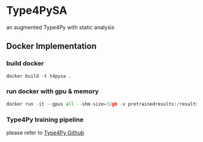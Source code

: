 # Type4PySA
an augmented Type4Py with static analysis

## Docker Implementation

### build docker
```python
docker build -t t4pysa .
```

### run docker with gpu & memory
```python
docker run -it --gpus all --shm-size=32gb -v pretrainedresults:/results t4pysa -l 128 -j 8 
```


### Type4Py training pipeline
please refer to [Type4Py Github](https://github.com/LangFeng0912/type4py)